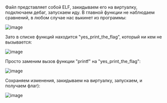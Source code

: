Файл представляет собой ELF, закидываем его на виртуалку, подключаем дебаг, запускаем иду. 
В главной функции не наблюдаем сравнений, в любом случае нас выкинет из программы:

![image](https://github.com/DjaInPentest/RE-write-ups/assets/62026360/130e196f-88d0-4d2e-865f-e2acb477649d)

Зато в списке функций находится "yes_print_the_flag", который ни кем не вызывается:

![image](https://github.com/DjaInPentest/RE-write-ups/assets/62026360/4868163d-80b8-46a8-b2a2-5eb9678e8f21)

Просто заменим вызов функции "printf" на "yes_print_the_flag":

![image](https://github.com/DjaInPentest/RE-write-ups/assets/62026360/1e4bfc93-efcc-4890-80bd-0820dfa90a86)

Сохраняем изменения, закидываем на виртуалку, запускаем, и получаем флаг):

![image](https://github.com/DjaInPentest/RE-write-ups/assets/62026360/453cce0c-aff8-484c-acd4-f59bb9a77e1e)
